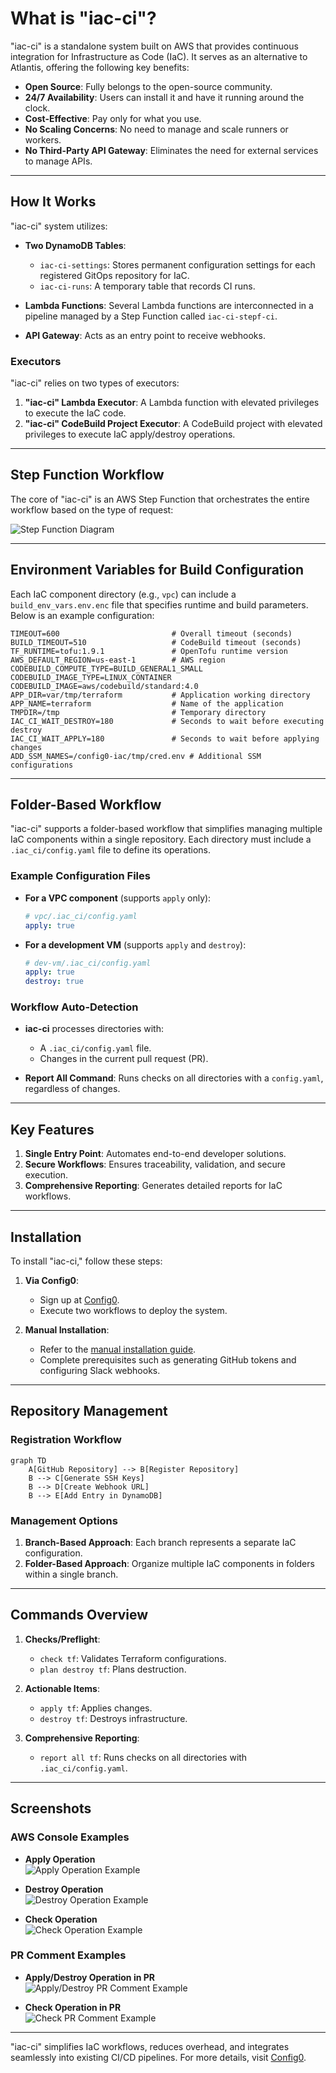 # What is "iac-ci"?

"iac-ci" is a standalone system built on AWS that provides continuous integration for Infrastructure as Code (IaC). It serves as an alternative to Atlantis, offering the following key benefits:

- **Open Source**: Fully belongs to the open-source community.
- **24/7 Availability**: Users can install it and have it running around the clock.
- **Cost-Effective**: Pay only for what you use.
- **No Scaling Concerns**: No need to manage and scale runners or workers.
- **No Third-Party API Gateway**: Eliminates the need for external services to manage APIs.

---

## How It Works

"iac-ci" system utilizes:

- **Two DynamoDB Tables**:
  - `iac-ci-settings`: Stores permanent configuration settings for each registered GitOps repository for IaC.
  - `iac-ci-runs`: A temporary table that records CI runs.

- **Lambda Functions**: Several Lambda functions are interconnected in a pipeline managed by a Step Function called `iac-ci-stepf-ci`.

- **API Gateway**: Acts as an entry point to receive webhooks.

### Executors

"iac-ci" relies on two types of executors:

1. **"iac-ci" Lambda Executor**: A Lambda function with elevated privileges to execute the IaC code.
2. **"iac-ci" CodeBuild Project Executor**: A CodeBuild project with elevated privileges to execute IaC apply/destroy operations.

---

## Step Function Workflow

The core of "iac-ci" is an AWS Step Function that orchestrates the entire workflow based on the type of request:

![Step Function Diagram](images/stepfunction-diagram.png)

---

## Environment Variables for Build Configuration

Each IaC component directory (e.g., `vpc`) can include a `build_env_vars.env.enc` file that specifies runtime and build parameters. Below is an example configuration:

```env
TIMEOUT=600                         # Overall timeout (seconds)
BUILD_TIMEOUT=510                   # CodeBuild timeout (seconds)
TF_RUNTIME=tofu:1.9.1               # OpenTofu runtime version
AWS_DEFAULT_REGION=us-east-1        # AWS region
CODEBUILD_COMPUTE_TYPE=BUILD_GENERAL1_SMALL
CODEBUILD_IMAGE_TYPE=LINUX_CONTAINER
CODEBUILD_IMAGE=aws/codebuild/standard:4.0
APP_DIR=var/tmp/terraform           # Application working directory
APP_NAME=terraform                  # Name of the application
TMPDIR=/tmp                         # Temporary directory
IAC_CI_WAIT_DESTROY=180             # Seconds to wait before executing destroy
IAC_CI_WAIT_APPLY=180               # Seconds to wait before applying changes
ADD_SSM_NAMES=/config0-iac/tmp/cred.env # Additional SSM configurations
```

---

## Folder-Based Workflow

"iac-ci" supports a folder-based workflow that simplifies managing multiple IaC components within a single repository. Each directory must include a `.iac_ci/config.yaml` file to define its operations.

### Example Configuration Files

- **For a VPC component** (supports `apply` only):
  ```yaml
  # vpc/.iac_ci/config.yaml
  apply: true
  ```
  
- **For a development VM** (supports `apply` and `destroy`):
  ```yaml
  # dev-vm/.iac_ci/config.yaml
  apply: true
  destroy: true
  ```

### Workflow Auto-Detection

- **iac-ci** processes directories with:
  - A `.iac_ci/config.yaml` file.
  - Changes in the current pull request (PR).
  
- **Report All Command**: Runs checks on all directories with a `config.yaml`, regardless of changes.

---

## Key Features

1. **Single Entry Point**: Automates end-to-end developer solutions.
2. **Secure Workflows**: Ensures traceability, validation, and secure execution.
3. **Comprehensive Reporting**: Generates detailed reports for IaC workflows.

---

## Installation

To install "iac-ci," follow these steps:

1. **Via Config0**:
   - Sign up at [Config0](https://config0.com).
   - Execute two workflows to deploy the system.

2. **Manual Installation**:
   - Refer to the [manual installation guide](docs/INSTALL.md).
   - Complete prerequisites such as generating GitHub tokens and configuring Slack webhooks.

---

## Repository Management

### Registration Workflow

```mermaid
graph TD
    A[GitHub Repository] --> B[Register Repository]
    B --> C[Generate SSH Keys]
    B --> D[Create Webhook URL]
    B --> E[Add Entry in DynamoDB]
```

### Management Options

1. **Branch-Based Approach**: Each branch represents a separate IaC configuration.
2. **Folder-Based Approach**: Organize multiple IaC components in folders within a single branch.

---

## Commands Overview

1. **Checks/Preflight**:
   - `check tf`: Validates Terraform configurations.
   - `plan destroy tf`: Plans destruction.

2. **Actionable Items**:
   - `apply tf`: Applies changes.
   - `destroy tf`: Destroys infrastructure.

3. **Comprehensive Reporting**:
   - `report all tf`: Runs checks on all directories with `.iac_ci/config.yaml`.

---

## Screenshots

### AWS Console Examples

- **Apply Operation**  
  ![Apply Operation Example](images/sample-apply.png)

- **Destroy Operation**  
  ![Destroy Operation Example](images/sample-destroy.png)

- **Check Operation**  
  ![Check Operation Example](images/sample-check-image.png)

### PR Comment Examples

- **Apply/Destroy Operation in PR**  
  ![Apply/Destroy PR Comment Example](images/sample-apply_or_destroy-tf-pr.png)

- **Check Operation in PR**  
  ![Check PR Comment Example](images/sample-check-tf-pr.png)

---

"iac-ci" simplifies IaC workflows, reduces overhead, and integrates seamlessly into existing CI/CD pipelines. For more details, visit [Config0](https://config0.com).